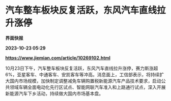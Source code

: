 # 汽车整车板块反复活跃，东风汽车直线拉升涨停
**界面快报**

**2023-10-23 05:29**

**https://www.jiemian.com/article/10269102.html**

10月23日下午，汽车整车板块反复活跃，东风汽车直线拉升涨停，赛力斯涨超6%，亚星客车、中通客车、安凯客车等冲高。消息面上，工信部表示，将持续扩大国内市场规模，加快制定调整减免车辆购置税新能源汽车产品技术要求，启动公共领域车辆全面电动化先行区试点、智能网联汽车准入和上路通行试点，深入开展新能源汽车下乡活动，持续做大国内市场基本盘。